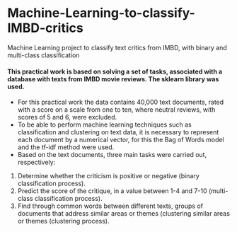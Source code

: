 # Machine-Learning-to-classify-IMBD-critics
Machine Learning project to classify text critics from IMBD, with binary and multi-class classification

#### This practical work is based on solving a set of tasks, associated with a database with texts from IMBD movie reviews. The sklearn library was used.

* For this practical work the data contains 40,000 text documents, rated with a score on a scale
from one to ten, where neutral reviews, with scores of 5 and 6, were excluded.
* To be able to perform machine learning techniques such as classification and clustering on text data, it is
necessary to represent each document by a numerical vector, for this the Bag of Words model and the
tf-idf method were used.
* Based on the text documents, three main tasks were carried out, respectively:
1. Determine whether the criticism is positive or negative (binary classification process).
2. Predict the score of the critique, in a value between 1-4 and 7-10 (multi-class classification process).
3. Find through common words between different texts, groups of documents that address similar areas or themes (clustering
similar areas or themes (clustering process).
